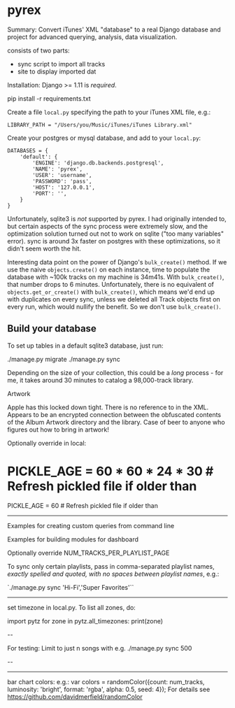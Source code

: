 # pyrex
Summary: Convert iTunes' XML "database" to a real Django database and project for advanced querying, analysis, data visualization.

consists of two parts:

- sync script to import all tracks
- site to display imported dat


Installation:
Django >= 1.11 is *required*.

pip install -r requirements.txt

Create a file `local.py` specifying the path to your iTunes XML file, e.g.:

`LIBRARY_PATH = "/Users/you/Music/iTunes/iTunes Library.xml"`

Create your postgres or mysql database, and add to your `local.py`:

```
DATABASES = {
    'default': {
        'ENGINE': 'django.db.backends.postgresql',
        'NAME': 'pyrex',
        'USER': 'username',
        'PASSWORD': 'pass',
        'HOST': '127.0.0.1',
        'PORT': '',
    }
}
```

Unfortunately, sqlite3 is *not* supported by pyrex. I had originally intended to, but certain aspects of the sync process were extremely slow, and the optimization solution turned out not to work on sqlite ("too many variables" error). sync is around 3x faster on postgres with these optimizations, so it didn't seem worth the hit.

Interesting data point on the power of Django's `bulk_create()` method. If we use the naive `objects.create()` on each instance, time to populate the database with ~100k tracks on my machine is 34m41s. With `bulk_create()`, that number drops to 6 minutes. Unfortunately, there is no equivalent of `objects.get_or_create()` with `bulk_create()`, which means we'd end up with duplicates on every sync, unless we deleted all Track objects first on every run, which would nullify the benefit. So we don't use `bulk_create()`.

## Build your database

To set up tables in a default sqlite3 database, just run:

./manage.py migrate
./manage.py sync

Depending on the size of your collection, this could be a *long* process - for me, it takes around 30 minutes to catalog a 98,000-track library.

Artwork

Apple has this locked down tight. There is no reference to in the XML. Appears to be an encrypted connection between the obfuscated contents of the Album Artwork directory and the library. Case of beer to anyone who figures out how to bring in artwork!

Optionally override in local:

# PICKLE_AGE = 60 * 60 * 24 * 30  # Refresh pickled file if older than
PICKLE_AGE = 60  # Refresh pickled file if older than

------

Examples for creating custom queries from command line

Examples for building modules for dashboard

Optionally override NUM_TRACKS_PER_PLAYLIST_PAGE

To sync only certain playlists, pass in comma-separated playlist names, *exactly spelled and quoted, with no spaces between playlist names*, e.g.:

`./manage.py sync 'Hi-Fi','Super Favorites'``

---

set timezone in local.py. To list all zones, do:

import pytz
for zone in pytz.all_timezones:
    print(zone)

--

For testing: Limit to just n songs with e.g.
./manage.py sync 500

--



------

bar chart colors:
e.g.:
var colors = randomColor({count: num_tracks, luminosity: 'bright', format: 'rgba', alpha: 0.5, seed: 4});
For details see https://github.com/davidmerfield/randomColor
